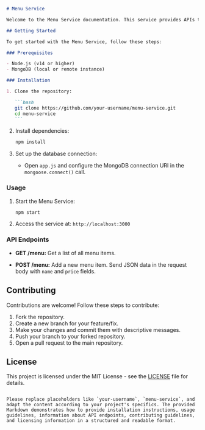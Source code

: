 ````markdown
# Menu Service

Welcome to the Menu Service documentation. This service provides APIs to manage menu items for your cafe or restaurant.

## Getting Started

To get started with the Menu Service, follow these steps:

### Prerequisites

- Node.js (v14 or higher)
- MongoDB (local or remote instance)

### Installation

1. Clone the repository:

   ```bash
   git clone https://github.com/your-username/menu-service.git
   cd menu-service
   ```
````

2. Install dependencies:

   ```bash
   npm install
   ```

3. Set up the database connection:

   - Open `app.js` and configure the MongoDB connection URI in the `mongoose.connect()` call.

### Usage

1. Start the Menu Service:

   ```bash
   npm start
   ```

2. Access the service at: `http://localhost:3000`

### API Endpoints

- **GET /menu:** Get a list of all menu items.

- **POST /menu:** Add a new menu item. Send JSON data in the request body with `name` and `price` fields.

## Contributing

Contributions are welcome! Follow these steps to contribute:

1. Fork the repository.
2. Create a new branch for your feature/fix.
3. Make your changes and commit them with descriptive messages.
4. Push your branch to your forked repository.
5. Open a pull request to the main repository.

## License

This project is licensed under the MIT License - see the [LICENSE](LICENSE) file for details.

```

Please replace placeholders like `your-username`, `menu-service`, and adapt the content according to your project's specifics. The provided Markdown demonstrates how to provide installation instructions, usage guidelines, information about API endpoints, contributing guidelines, and licensing information in a structured and readable format.
```
